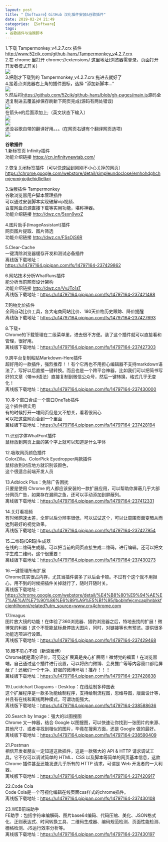 ```yaml
---
layout: post
title: "【Software】GitHub 汉化插件安装&谷歌插件"
date: 2019-02-24 21:49
categories: 【Software】
tags:
- 谷歌插件与油猴脚本
---
```

1.下载 Tampermonkey_v4.2.7.crx 插件  
<http://www.52cik.com/github-hans/Tampermonkey_v4.2.7.crx>  
2.在 chrome 里打开 chrome://extensions/ 这里地址(浏览器需登录，页面打开开发者模式开关)  
![](https://qqadapt.qpic.cn/txdocpic/0/2f39a945aa9da90320bbfb3f0762e39f/0?_type=png)  
3.把刚才下载到的 Tampermonkey_v4.2.7.crx 拖进去就好了  
4.接着点浏览器右上角的插件图标，选择 “添加新脚本...”  
![](https://qqadapt.qpic.cn/txdocpic/0/a7ca4208cbaa27cd7c16558179d822a8/0?_type=png)  
5.然后将<https://github.com/52cik/github-hans/blob/gh-pages/main.js>源码全选复制进去覆盖掉保存刷新下网页完成(源码有两处错误)  
![](https://qqadapt.qpic.cn/txdocpic/0/d080a3893ae70770a55ec8fd5be866ed/0?_type=png)  
在箭头e的后面添加上;（英文状态下输入）  
![](https://qqadapt.qpic.cn/txdocpic/0/bf0656b98a569eb3a1ceeda1a786bb9d/0?_type=png)  
![](https://qqadapt.qpic.cn/txdocpic/0/d25c4fb0840bbf629896386a339b986d/0?_type=png)  
还没谷歌自带的翻译好用。。。(在网页右键有个翻译网页选项)  
![](https://qqadapt.qpic.cn/txdocpic/0/e72eca9426a475b6a58f675ac5e6086d/0?_type=png)  


**谷歌插件**  
1.新标签页 Infinity插件  
功能介绍链接 <https://cn.infinitynewtab.com/>  

2.恢复关闭标签插件（可以快速回到刚刚不小心关掉的网页）  
<https://chrome.google.com/webstore/detail/simpleundoclose/emhohdghchmjepmigjojkehidlielknj>  

3.油猴插件 Tampermonkey  
谷歌浏览器用户脚本管理插件  
可以通过安装脚本实现破解vip视频、  
百度网盘资源直接下载等实用功能，堪称神器。  
功能介绍链接 <http://dwz.cn/5sxn9wxZ>  

4.图片助手(ImageAssistant)插件  
网页图片提取、图片筛选  
功能介绍链接 <http://dwz.cn/FSsOjS6R>  

5.Clear-Cache  
一键清除浏览器缓存开发和测试必备插件  
离线版下载地址：  
<https://u14797164.pipipan.com/fs/14797164-237429862>  

6.网站技术分析WhatRuns插件  
能分析当前网页设计架构  
功能介绍链接 <http://dwz.cn/VvJTo1sT>  
离线版下载地址：<https://u14797164.pipipan.com/fs/14797164-237421488>  

7.购物比价插件  
全网自动比价工具，各大电商网站比价、180天价格历史跟踪、降价提醒  
离线版下载地址：<https://u14797164.pipipan.com/fs/14797164-237427693>  

8.下载+  
Chrome的下载管理在二级菜单里，进去很不方便。装了这个插件就可以直接看和管理，很好用。  
离线版下载地址：<https://u14797164.pipipan.com/fs/14797164-237427303>  

9.跨平台复制粘贴Markdown-Here插件  
超好用的一款插件，强烈推荐！！有个它再也不用担心编辑器不支持markdown语法了，写好以后直接一键转换。而且也是一个跨平台神器，比如我们可以把简书写好的文章（带md语法）直接复制到微信公众号，然后一键转换，格式几乎无变化！  
离线版下载地址：<https://u14797164.pipipan.com/fs/14797164-237430000>  

10.多个窗口合成一个窗口OneTab插件  
这个插件很实用  
有的时候打开一堆网页但是又不想关，看着很闹心  
可以把这些网页合到一个里面  
离线版下载地址：<https://u14797164.pipipan.com/fs/14797164-237428194>  

11.识别字体WhatFont插件  
鼠标放到网页上面的某个字上就可以知道是什么字体  

12.吸取网页颜色插件  
ColorZilla、ColorPick Eyedropper两款插件  
鼠标放到对应地方就识别该颜色，  
这个很适合前端开发人员  

13.Adblock Plus：免除广告困扰  
只要是使用 Chrome 的人都应该安装的一款扩展应用，可以帮助你屏蔽几乎大部分网页广告，如果存在漏网之鱼，还可以手动添加到屏蔽列。  
离线版下载地址：<https://u14797164.pipipan.com/fs/14797164-237412331>  

14.关灯看视频  
有时候网速太差，全屏以后分辨率很低，可以试试这个，可以让周围页面变暗从而达到最好的视觉效果。  
离线版下载地址：<https://u14797164.pipipan.com/fs/14797164-237427954>  

15.二维码(QR码)生成器  
在线的二维码生成器。可以把当前的网页直接生成二维码，进行编辑。还可以把文字生成二维码，这个很重要！  
离线版下载地址：<https://u14797164.pipipan.com/fs/14797164-237430273>  

16.一键管理所有扩展  
Chrome其实很占内存，尤其当插件装多了以后会卡顿。不过有个这个就不用担心，用不到的时候把插件关掉就行了，随时开随时关。  
离线版下载地址：<https://chrome.google.com/webstore/detail/%E4%B8%80%E9%94%AE%E7%AE%A1%E7%90%86%E6%89%A9%E5%B1%95/lboblnfejcmcaplhnbkkfcienhlhpnni/related?utm_source=www.crx4chrome.com>  

17.Imagus  
图片放大镜的功能！在体验了360浏览器、猎豹浏览器之后，特地去找的扩展！微博党的利器！这个不管能鼠标悬停放大图片，同时，对链接等也有预览。提供很多功能选项进行设置。  
离线版下载地址：<https://u14797164.pipipan.com/fs/14797164-237429468>  

18.眼不见心不烦（新浪微博）  
Chrome就是满分评价，可见这扩展真是良心扩展啊！微博党的福音！在浏览器端，自己通过这个插件进行设置，可以将热门微博、会员推广等等内容窗口都给屏蔽了！还我们一个干净、舒服的微博环境！推荐！！！  
离线版下载地址：<https://u14797164.pipipan.com/fs/14797164-237428838>  

19.Lucidchart Diagrams - Desktop：在线绘制多种图表  
这个扩展程序是一款多功能绘制程序，支持绘制流程图，思维导图，版面设计等，并且有在线和离线两种模式，可谓功能强大。  
离线版下载地址：<https://u14797164.pipipan.com/fs/14797164-238588636>  

20.Search by Image：强大的以图搜图  
Chrome 又一神器，结合 Google 以图搜图，可以快速让你找到一张图片的来源、其他尺寸、或者寻找到相似的图片，毕竟在搜索方面，还是 Google 做的最好。  
离线版下载地址：<https://u14797164.pipipan.com/fs/14797164-238590409>  

21.Postman  
相信开发者朋友一定知道这款插件，这是一款强大的 API & HTTP 请求调试工具，它不仅可以调试简单的 HTML、CSS 以及脚本等简单的网页基本信息，这款 Chrome 插件甚至还能发送几乎所有的 HTTP 请求，可谓是 Web 开发者的一大利器。  
离线版下载地址：<https://u14797164.pipipan.com/fs/14797164-237420917>  

22.Code Cola  
Code Cola是一个可视化编辑在线页面css样式的chrome插件。  
离线版下载地址：<https://u14797164.pipipan.com/fs/14797164-237430108>  

23.WEB前端助手  
FE助手：包括字符串编解码、图片base64编码、代码压缩、美化、JSON格式化、正则表达式、时间转换工具、二维码生成器、编码规范检测、页面性能检测、栅格检测、JS运行效率分析等。  
离线版下载地址：<https://u14797164.pipipan.com/fs/14797164-237430197>  